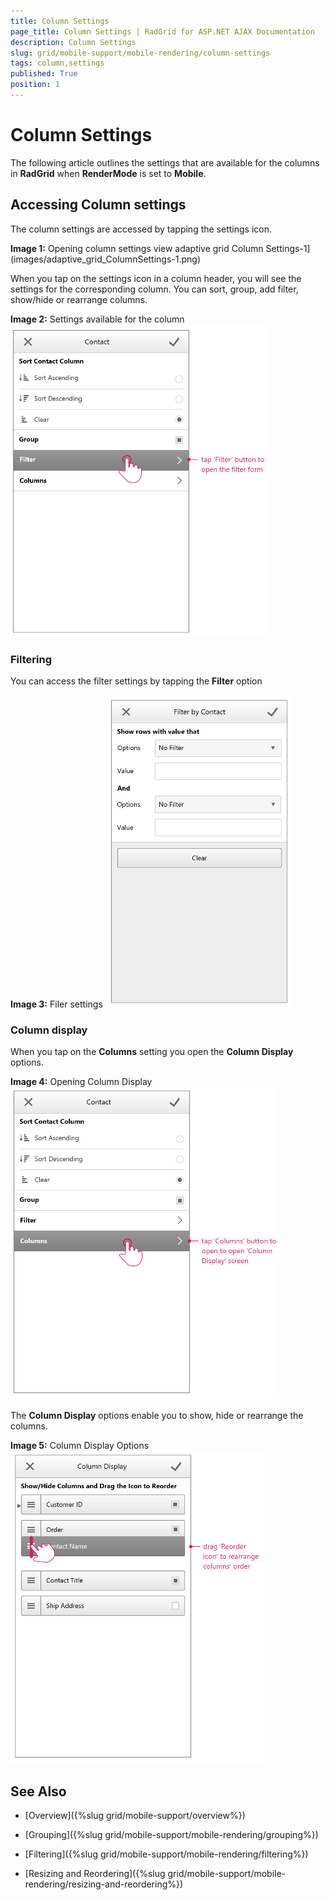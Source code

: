 ```yaml
---
title: Column Settings
page_title: Column Settings | RadGrid for ASP.NET AJAX Documentation
description: Column Settings
slug: grid/mobile-support/mobile-rendering/column-settings
tags: column,settings
published: True
position: 1
---
```


# Column Settings



The following article outlines the settings that are available for the columns in **RadGrid** when **RenderMode** is set to **Mobile**.

## Accessing Column settings

The column settings are accessed by tapping the settings icon.

**Image 1:** Opening column settings view
adaptive grid Column Settings-1](images/adaptive_grid_ColumnSettings-1.png)

When you tap on the settings icon in a column header, you will see the settings for the corresponding column. You can sort, group, add filter, show/hide or rearrange columns.

**Image 2:** Settings available for the column
![adaptive grid Column Settings-2](images/adaptive_grid_ColumnSettings-2.png)

### Filtering

You can access the filter settings by tapping the **Filter** option

**Image 3:** Filer settings
![adaptive grid Column Settings-3](images/adaptive_grid_ColumnSettings-3.png)

### Column display

When you tap on the **Columns** setting you open the **Column Display** options.

**Image 4:** Opening Column Display
![adaptive grid Column Settings-4](images/adaptive_grid_ColumnSettings-4.png)

The **Column Display** options enable you to show, hide or rearrange the columns.

**Image 5:** Column Display Options
![adaptive grid Column Settings-5](images/adaptive_grid_ColumnSettings-5.png)

## See Also

 * [Overview]({%slug grid/mobile-support/overview%})

 * [Grouping]({%slug grid/mobile-support/mobile-rendering/grouping%})

 * [Filtering]({%slug grid/mobile-support/mobile-rendering/filtering%})

 * [Resizing and Reordering]({%slug grid/mobile-support/mobile-rendering/resizing-and-reordering%})
